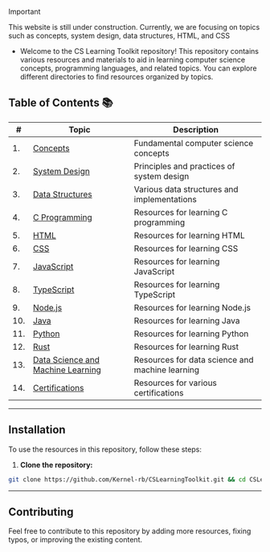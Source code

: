 > [!IMPORTANT]  
> This website is still under construction. Currently, we are focusing on topics such as concepts, system design, data structures, HTML, and CSS

- Welcome to the CS Learning Toolkit repository! This repository contains various resources and materials to aid in learning computer science concepts, programming languages, and related topics. You can explore different directories to find resources organized by topics.

## Table of Contents 📚

| #   | Topic                                                                   | Description                                     |
| --- | ----------------------------------------------------------------------- | ----------------------------------------------- |
| 1.  | [Concepts](./01-Concepts/)                                              | Fundamental computer science concepts           |
| 2.  | [System Design](./02--System-Design/)                                    | Principles and practices of system design       |
| 3.  | [Data Structures](./03-DataStructure/)                                   | Various data structures and implementations     |
| 4.  | [C Programming](./04-C/)                                                 | Resources for learning C programming            |
| 5.  | [HTML](./05-HTML/)                                                       | Resources for learning HTML                     |
| 6.  | [CSS](./06-CSS/)                                                         | Resources for learning CSS                      |
| 7.  | [JavaScript](./07-JavaScript/)                                           | Resources for learning JavaScript               |
| 8.  | [TypeScript](./08-TypeScript/)                                           | Resources for learning TypeScript               |
| 9.  | [Node.js](./09-NodeJS/)                                                  | Resources for learning Node.js                  |
| 10. | [Java](./10-Java/)                                                       | Resources for learning Java                     |
| 11. | [Python](./11-Python/)                                                   | Resources for learning Python                   |
| 12. | [Rust](./12-Rust/)                                                       | Resources for learning Rust                     |
| 13. | [Data Science and Machine Learning](./13-DataScience-ML/)                | Resources for data science and machine learning |
| 14. | [Certifications](./14-Certfications/)                                    | Resources for various certifications            |

---

## Installation

To use the resources in this repository, follow these steps:

1. **Clone the repository:**

```bash
git clone https://github.com/Kernel-rb/CSLearningToolkit.git && cd CSLearningToolkit
```
---

## Contributing
Feel free to contribute to this repository by adding more resources, fixing typos, or improving the existing content.
